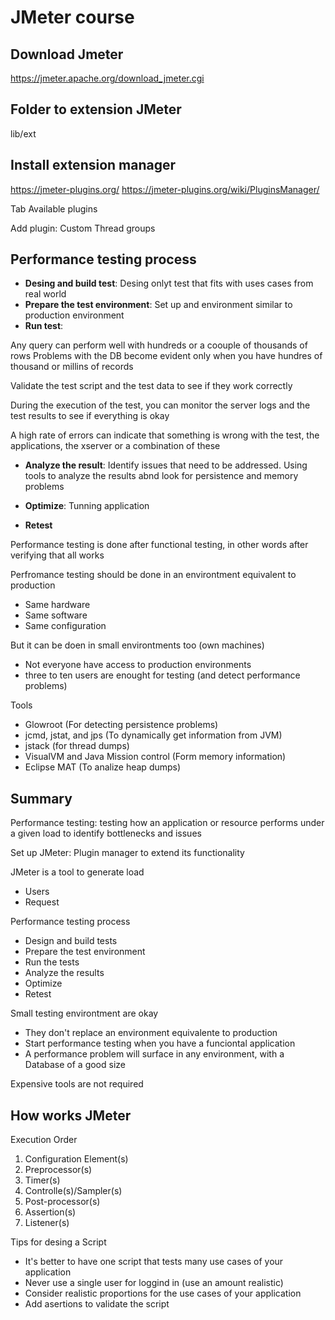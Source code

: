 # JMeter course

## Download Jmeter
https://jmeter.apache.org/download_jmeter.cgi

## Folder to extension JMeter
lib/ext

## Install extension manager
https://jmeter-plugins.org/
https://jmeter-plugins.org/wiki/PluginsManager/

Tab Available plugins

Add plugin: Custom Thread groups

## Performance testing process

- **Desing and build test**: Desing onlyt test that fits with uses cases from real world
- **Prepare the test environment**: Set up and environment similar to production environment
- **Run test**: 

Any query can perform well with hundreds or a coouple of thousands of rows
Problems with the DB become evident only when you have hundres of thousand or millins of records

Validate the test script and the test data to see if they work correctly

During the execution of the test, you can monitor the server logs and the test results to see if everything is okay

A high rate of errors can indicate that something is wrong with the test, the applications, the xserver or
a combination of these

- **Analyze the result**: Identify issues that need to be addressed.
Using tools to analyze the results abnd look for persistence and memory problems
- **Optimize**: Tunning application

- **Retest**

Performance testing is done after functional testing, in other words after verifying that all works

Perfromance testing should be done in an environtment equivalent to production
- Same hardware
- Same software
- Same configuration

But it can be doen in small environtments too (own machines)

- Not everyone have access to production environments
- three to ten users are enought for testing (and detect performance problems)

Tools
- Glowroot (For detecting persistence problems)
- jcmd, jstat, and jps (To dynamically get information from JVM)
- jstack (for thread dumps)
- VisualVM and Java Mission control (Form memory information)
- Eclipse MAT (To analize heap dumps)

## Summary

Performance testing: 
testing how an application or resource performs under a given load to identify bottlenecks and issues

Set up JMeter: Plugin manager to extend its functionality

JMeter is a tool to generate load
- Users
- Request

Performance testing process
- Design and build tests
- Prepare the test environment
- Run the tests
- Analyze the results
- Optimize
- Retest

Small testing environtment are okay
- They don't replace an environment equivalente to production
- Start performance testing when you have a funciontal application
- A performance problem will surface in any environment, with a Database of a good size

Expensive tools are not required

## How works JMeter

Execution Order

1. Configuration Element(s)
2. Preprocessor(s)
3. Timer(s)
4. Controlle(s)/Sampler(s)
5. Post-processor(s)
6. Assertion(s)
7. Listener(s)


Tips for desing a Script

- It's better to have one script that tests many use cases of your application
- Never use a single user for loggind in (use an amount realistic)
- Consider realistic proportions for the use cases of your application
- Add asertions to validate the script

 
